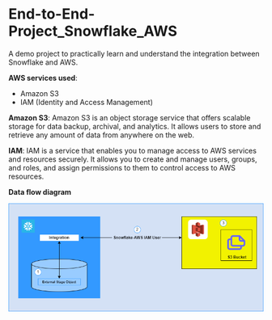 # End-to-End-Project_Snowflake_AWS
A demo project to practically learn and understand the integration between Snowflake and AWS. 

**AWS services used**: 

- Amazon S3
- IAM (Identity and Access Management)

**Amazon S3**: Amazon S3 is an object storage service that offers scalable storage for data backup, archival, and analytics. It allows users to store and retrieve any amount of data from anywhere on the web.

**IAM**: IAM is a service that enables you to manage access to AWS services and resources securely. It allows you to create and manage users, groups, and roles, and assign permissions to them to control access to AWS resources.

**Data flow diagram**

![image](https://github.com/arvindjit03/End-to-End-Project_Snowflake_AWS/blob/main/Dataflow.png)



